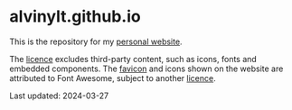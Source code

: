 # alvinylt.github.io

This is the repository for my [personal website](https://alvinylt.net).

The [licence](LICENCE) excludes third-party content, such as icons, fonts and
embedded components. The [favicon](favicon.svg) and icons shown on the website
are attributed to Font Awesome, subject to another [licence](assets/fontawesome/LICENCE).

Last updated: 2024-03-27
